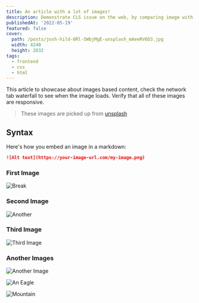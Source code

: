 ```yaml
---
title: An article with a lot of images!
description: Demonstrate CLS issue on the web, by comparing image with width and height and the one with plain image
publishedAt: '2022-05-19'
featured: false
cover:
  path: /posts/josh-hild-0Rl-SWbjMgE-unsplash_mAeeRV6D3.jpg
  width: 4240
  height: 2832
tags:
  - frontend
  - css
  - html
---
```


This article to showcase about images based content, check the network tab waterfall to see when the image loads. Verify that all of these images are responsive.

> These images are picked up from [unsplash](https://unsplash.com)

## Syntax

Here's how you embed an image in a markdown:

```md
![Alt text](https://your-image-url.com/my-image.png)
```

### First Image

![Break](https://ik.imagekit.io/gncpb3rwf/dummy-blogs/single-earth-IQPyN5-nePw-unsplash_MgtmBxHzZ.jpg)

### Second Image

![Another](https://ik.imagekit.io/gncpb3rwf/dummy-blogs/ryan-ancill-J0EpwlXUmfM-unsplash_y8x3hg_K9.jpg)

### Third Image

![Third Image](https://ik.imagekit.io/gncpb3rwf/dummy-blogs/david-marcu-Y9XSgd9akjI-unsplash_cL8958foIk.jpg)

### Another Images

![Another Image](https://ik.imagekit.io/gncpb3rwf/dummy-blogs/kiarash-mansouri-fzoSNcxqtp8-unsplash_93Ejez5_G.jpg)

![An Eagle](https://ik.imagekit.io/gncpb3rwf/dummy-blogs/sammy-wong-zBxjmfhjdaE-unsplash_DOe91biBOI.jpg)

![Mountain](https://ik.imagekit.io/gncpb3rwf/dummy-blogs/misael-moreno-ttLeeAdG-gE-unsplash_U8F0ROcPyo.jpg)
